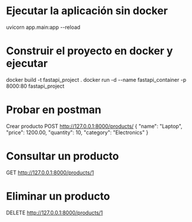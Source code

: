 # Ejecutar la aplicación sin docker
uvicorn app.main:app --reload

# Construir el proyecto en docker y ejecutar
docker build -t fastapi_project .
docker run -d --name fastapi_container -p 8000:80 fastapi_project


# Probar en postman
Crear producto
POST
http://127.0.0.1:8000/products/
{
    "name": "Laptop",
    "price": 1200.00,
    "quantity": 10,
    "category": "Electronics"
}

# Consultar un producto
GET
http://127.0.0.1:8000/products/1

# Eliminar un producto
DELETE
http://127.0.0.1:8000/products/1